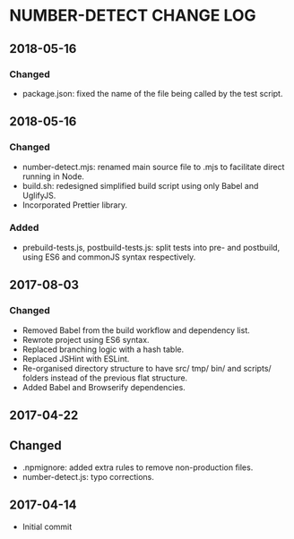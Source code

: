 <!-- @format -->

# NUMBER-DETECT CHANGE LOG

## 2018-05-16

### Changed

*   package.json: fixed the name of the file being called by the test script.

## 2018-05-16

### Changed

*   number-detect.mjs: renamed main source file to .mjs to facilitate direct running in Node.
*   build.sh: redesigned simplified build script using only Babel and UglifyJS.
*   Incorporated Prettier library.

### Added

*   prebuild-tests.js, postbuild-tests.js: split tests into pre- and postbuild, using ES6 and commonJS syntax respectively.

## 2017-08-03

### Changed

*   Removed Babel from the build workflow and dependency list.
*   Rewrote project using ES6 syntax.
*   Replaced branching logic with a hash table.
*   Replaced JSHint with ESLint.
*   Re-organised directory structure to have src/ tmp/ bin/ and scripts/ folders instead of the previous flat structure.
*   Added Babel and Browserify dependencies.

## 2017-04-22

## Changed

*   .npmignore: added extra rules to remove non-production files.
*   number-detect.js: typo corrections.

## 2017-04-14

*   Initial commit
